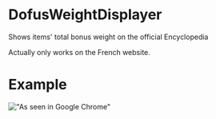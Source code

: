# DofusWeightDisplayer
Shows items' total bonus weight on the official Encyclopedia 

Actually only works on the French website.

# Example
!["As seen in Google Chrome"](http://puu.sh/fY9tv/63e04be73d.png)
